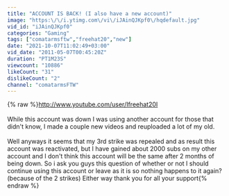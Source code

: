 ```yaml
---
title: "ACCOUNT IS BACK! (I also have a new account)"
image: "https:\/\/i.ytimg.com\/vi\/iJAinQJKpf0\/hqdefault.jpg"
vid_id: "iJAinQJKpf0"
categories: "Gaming"
tags: ["comatarmsftw","freehat20","new"]
date: "2021-10-07T11:02:49+03:00"
vid_date: "2011-05-07T00:45:20Z"
duration: "PT1M23S"
viewcount: "10886"
likeCount: "31"
dislikeCount: "2"
channel: "comatarmsFTW"
---
```

{% raw %}<a rel="nofollow" target="blank" href="http://www.youtube.com/user/Ifreehat20I">http://www.youtube.com/user/Ifreehat20I</a><br /><br />While this account was down I was using another account for those that didn't know, I made a couple new videos and reuploaded a lot of my old.<br /><br />Well anyways it seems that my 3rd strike was repealed and as result this account was reactivated, but I have gained about 2000 subs on my other account and I don't think this account will be the same after 2 months of being down. So i ask you guys this question of whether or not I should continue using this account or leave as it is so nothing happens to it again?(because of the 2 strikes) Either way thank you for all your support{% endraw %}
